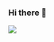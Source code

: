### Hi there 👋

<img src="https://github-readme-stats.vercel.app/api?username=ezgihareket&&show_icons=true&title_color=ffffff&icon_color=bb2acf&text_color=daf7dc&bg_color=090979">

<!--
**ezgihareket/ezgihareket** is a ✨ _special_ ✨ repository because its `README.md` (this file) appears on your GitHub profile.

Here are some ideas to get you started:

- 🔭 I’m currently working on ...
- 🌱 I’m currently learning ...
- 👯 I’m looking to collaborate on ...
- 🤔 I’m looking for help with ...
- 💬 Ask me about ...
- 📫 How to reach me: ...
- 😄 Pronouns: ...
- ⚡ Fun fact: ...
-->
